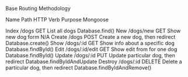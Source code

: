 Base Routing Methodology

Name    Path            HTTP Verb   Purpose                                 Mongoose                                       
    
Index   /dogs           GET         List all dogs                           Database.find()
New     /dogs/new       GET         Show new dog form                       N/A
Create  /dogs           POST        Create a new dog, then redirect         Database.create()
Show    /dogs/:id       GET         Show info about a specific dog          Database.findById()
Edit    /dogs/:id/edit  GET         Show edit from for one dog              Database.findById()
Update  /dogs/:id       PUT         Update particular dog, then redirect    Database.findByIdAndUpdate
Destroy /dogs/:id       DELETE      Delete a particular dog, then redirect  Database.findByIdAndRemove()